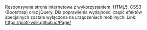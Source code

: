 Responsywna strona internetowa z wykorzystaniem: HTML5, CSS3 (Bootstrap) oraz jQuery. Dla poprawienia wydajności część efektów specjalnych została wyłączona na urządzeniach mobilnych. Link: https://piotr-wilk.github.io/Page/
